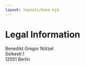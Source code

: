 ```yaml
---
layout: layouts/base.njk
---
```


# Legal Information

Benedikt Gregor Nützel  
Selkestr.1  
12051 Berlin
